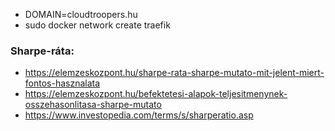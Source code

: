 * DOMAIN=cloudtroopers.hu
* sudo docker network create traefik

### Sharpe-ráta:
* https://elemzeskozpont.hu/sharpe-rata-sharpe-mutato-mit-jelent-miert-fontos-hasznalata
* https://elemzeskozpont.hu/befektetesi-alapok-teljesitmenynek-osszehasonlitasa-sharpe-mutato
* https://www.investopedia.com/terms/s/sharperatio.asp
